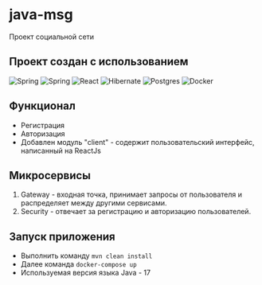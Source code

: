 # java-msg
Проект социальной сети

## Проект создан с использованием  

![Spring](https://img.shields.io/badge/spring-boot%236DB33F.svg?style=for-the-badge&logo=spring-boot&logoColor=white)
![Spring](https://img.shields.io/badge/spring%20security-%236DB33F.svg?style=for-the-badge&logo=security&logoColor=white)
![React](https://img.shields.io/badge/react-black?logo=react&style=for-the-badge)
![Hibernate](https://img.shields.io/badge/Hibernate-59666C?style=for-the-badge&logo=Hibernate&logoColor=white)
![Postgres](https://img.shields.io/badge/postgres-%23316192.svg?style=for-the-badge&logo=postgresql&logoColor=white)
![Docker](https://img.shields.io/badge/docker-%230db7ed.svg?style=for-the-badge&logo=docker&logoColor=white)

## Функционал
 - Регистрация
 - Авторизация
 - Добавлен модуль "client" - содержит пользовательский интерфейс, написанный на ReactJs 

## Микросервисы 
1. Gateway - входная точка, принимает запросы от пользователя и распределяет между другими сервисами.
2. Security - отвечает за регистрацию и авторизацию пользователей.

## Запуск приложения  
- Выполнить команду ```mvn clean install```
- Далее команда ```docker-compose up```
- Используемая версия языка Java - 17
